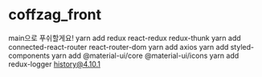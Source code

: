 # coffzag_front


main으로 푸쉬할게요! 
yarn add redux react-redux redux-thunk
yarn add connected-react-router react-router-dom
yarn add axios
yarn add styled-components
yarn add @material-ui/core @material-ui/icons
yarn add redux-logger history@4.10.1
